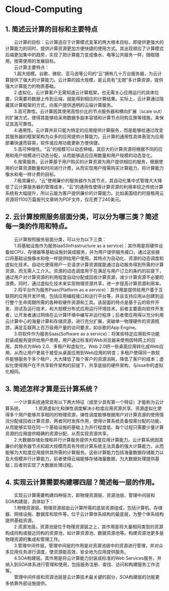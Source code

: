 # Cloud-Computing
## 1. 简述云计算的目标和主要特点
&ensp;&ensp;&ensp;&ensp;云计算的目标：云计算适应于计算模式变革的两大根本目标，即提供更强大的计算能力的同时，提供计算资源更加方便快捷的使用方式。其出现顺应了计算模式后端更加集中的趋势，实现了把计算能力变成像水、电等公共服务一样，随取随用，按需使用的发展目标。  
&ensp;&ensp;&ensp;&ensp;云计算主要特点：  
&ensp;&ensp;&ensp;&ensp;1.超大规模。谷歌、微软、亚马逊等公司的“云”拥有几十万台服务器，为云计算提供了强大的计算能力。云计算的超大规模，是云具有“无限”多计算资源，提供强大计算能力的物质基础。  
&ensp;&ensp;&ensp;&ensp;2.虚拟化。云计算客户无需知道云计算框架，也无需关心应用运行的具体位置，只需要将数据上传到云端，就能得到相应的计算结果。实际上，云计算通过隐藏其计算框架的方式，向客户提供透明的云端计算服务。  
&ensp;&ensp;&ensp;&ensp;3.高可靠性。云计算因其使用高性价比的节点服务器和横向扩展（scale out）的扩展方式，使得其能够给采用数据多副本容错和计算节点同构互换等措施，来保证其高可靠性。  
&ensp;&ensp;&ensp;&ensp;4.通用性。云计算并非只能为特定的应用提供计算服务，而是能够给通过改变其服务器的框架架构为众多的应用提供计算能力。云计算的通用性具体表现为应用部署快速而容易，软件或应用功能更新方便快捷。  
&ensp;&ensp;&ensp;&ensp;5.高可伸缩性。“云”的规模可以动态伸缩，其巨大的计算资源将根据不同的应用和用户规模进行动态分配，从而能够适应应用数量和用户规模的动态变化。  
&ensp;&ensp;&ensp;&ensp;6.按需服务。云计算基于用户购买的计算资源为用户提供相应的服务，根据使用的计算资源数量和时间进行计费，从而实现用户按需购买计算能力、将计算能力像水和电一样计费的目标。  
&ensp;&ensp;&ensp;&ensp;7.极其廉价。“云”使用廉价的服务器作为其节点，其自动化集中式管理大大降低了云计算服务器的管理成本，“云”的通用性使得计算资源的利用率较之传统计算系统有大幅提升，所以云能为客户提供廉价的计算能力。比如美国纽约时报租用云资源将1100万篇报刊文章转为PDF文件，仅花费了240美元。
## 2. 云计算按照服务层面分类，可以分为哪三类？简述每一类的作用和特点。
&ensp;&ensp;&ensp;&ensp;云计算按照服务层面分类，可以分为以下三类：  
&ensp;&ensp;&ensp;&ensp;1.将基础设施作为服务IaaS(Infrastructure as a service)：其作用是将硬件设备如CPU、存储器等基础设施封装成服务，并为用户提供服务接口，通过这些接口将基础设施像水和电一样提供给用户使用。其特点为自动化、资源的动态调度和虚拟化技术。自动化使得用户一旦请求计算资源就能通过自动服务得到所需的计算资源，而无需人工介入。资源的动态调度用于在满足与用户订立的条约的前提下，通过用户对计算资源的利用程度自动分配或回收计算资源，减少计算资源不必要的浪费。同时，通过虚拟化技术来实现物理资源共享，进一步提高计算资源利用率。  
&ensp;&ensp;&ensp;&ensp;2.将平台作为服务Paas(Platform as a service)：其作用是提供给用户基于互联网的应用开发环境，包括应用编程接口和运行平台等，并且支持应用从创建到运行整个生命周期所需的各种软硬件资源和工具。该层面的特点是基于云的软件开发、测试及运行技术，和大规模分布式应用运行环境技术。前者主要面向软件开发者，让开发者通过网络在云计算环境中编写并运行程序；后者使应用得以充分利用云计算中心的海量计算和存储资源，进行充分扩展，突破单一物理硬件的资源瓶颈，满足互联网上百万级用户量的访问要求，如谷歌的App Engine。  
&ensp;&ensp;&ensp;&ensp;3.将软件作为服务Saas(Software as a service)：将某些特定应用软件功能封装成服务提供给用户使用，用户通过标准的Web浏览器来使用因特网上的应用。其特点为Web 2.0、多租户和虚拟化。Web 2.0把一些桌面应用转化成Web应用，从而让用户更易于接受从桌面应用到Web应用的转变；多租户使得同一款软件能够服务于多个租户，大大降低了每个客户的资源消耗，降低了客户的成本；虚拟化使得用户在不共享软件架构的前提下，共享底层的硬件架构，与Issa中的虚拟化相同。
## 3. 简述怎样才算是云计算系统？
&ensp;&ensp;&ensp;&ensp;一个计算系统通常具有以下两大特征（或至少具有第一个特征）才能称为云计算系统。  
&ensp;&ensp;&ensp;&ensp;1.资源虚拟化和弹性调度解决小粒度应用资源共享。资源虚拟化使得多个用户能够共享相同的物理资源，弹性调度能够根据用户对计算资源的使用情况分配或回收计算资源，两者同时发挥作用，使得计算系统具备按需分配的功能，从而能够实现在同一个基础设施的基础上为并行程度低、每个过程只需要少量计算资源的应用提供精确的资源分配，从而实现资源共享。  
&ensp;&ensp;&ensp;&ensp;2.大数据存储处理和并行计算服务提供大粒度应用计算能力。云计算系统因其廉价的服务器节点和超大规模而具有传统计算系统无法具备的强大计算能力，从而能够为大粒度应用提供其所需的计算服务。这些计算能力包括海量数据存储能力以及大规模并行计算能力，前者使得云端能够存储海量数据，为大数据处理提供基础；后者则实现了大数据处理过程。  
## 4. 实现云计算需要构建哪四层？简述每一层的作用。
&ensp;&ensp;&ensp;&ensp;实现云计算需要构建四种层次，即物理资源层、资源池层、管理中间层和SOA构建层，具体如下：  
&ensp;&ensp;&ensp;&ensp;1.物理资源层。物理资源层由云计算所需的底层资源组成，包括计算机、存储器、网络设施、数据库和软件等，位于云计算体系结构的最底层，为整个体系结构提供基础资源。  
&ensp;&ensp;&ensp;&ensp;2.资源池层。资源池层位于物理资源层之上，其作用是将大量相同类型的资源构成同构或接近同构的资源池，如计算资源池、数据资源池等。构建资源池更多是物理资源的集成和管理工作。  
&ensp;&ensp;&ensp;&ensp;3.管理中间件层。管理中间层的作用是对资源池层中的资源进行管理，并对众多应用任务进行调度，使资源能高效、安全地为应用提供服务。  
&ensp;&ensp;&ensp;&ensp;4.SOA构建层。其作用是将云计算能力封装成标准的Web Services服务，并纳入到SOA体系进行管理和使用，包括服务注册、查找、访问和构建服务工作流等。  
&ensp;&ensp;&ensp;&ensp;管理中间件层和资源池层是云计算技术最关键的部分，SOA构建层的功能更多依靠外部设施提供。





